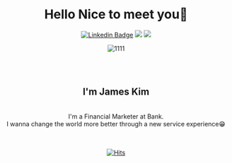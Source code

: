 <h1 align = 'center'> Hello Nice to meet you👋 </h1>

<div align='center'>
  
 [![Linkedin Badge](https://img.shields.io/badge/-LinkedIn-blue?style=flat-square&logo=Linkedin&logoColor=white&link=https://www.linkedin.com/in/seong-yun-byeon-8183a8113/)](https://www.linkedin.com/in/%ED%98%84%EC%84%AD-%EA%B9%80-861646229/) <a href="https://www.notion.so/James-Kim-5520cf1a061b43c39e212f5c2027a27d" target="_blank"><img src="https://img.shields.io/badge/Notion-2f3332?style=flat-square&logo=Notion&logoColor=white"/></a> <a href="https://sobee-studying.tistory.com/" target="_blank"><img src="https://img.shields.io/badge/Tstory-ffc926?style=flat-square&logo=Storyblok&logoColor=white"/></a> 
</div>


<div align = 'center'> 

![1111](https://user-images.githubusercontent.com/63186859/147867170-9f28b216-c477-44f1-9a48-6cf6336e61d6.jpg)


</div>

<br>
<br>

<div align='center'>
  
<h2>I'm James Kim</h2>
<br>
I'm a Financial Marketer at Bank.
<br>
I wanna change the world more better through a new service experience😁
</div>

<br>
<br>


<div align='center'>
  
[![Hits](https://hits.seeyoufarm.com/api/count/incr/badge.svg?url=https%3A%2F%2Fgithub.com%2Fgustjqdl&count_bg=%2379C83D&title_bg=%234B4444&icon=reverbnation.svg&icon_color=%23CB6868&title=hits&edge_flat=True)](https://hits.seeyoufarm.com)
</div>
  
